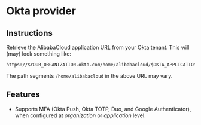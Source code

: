 # Okta provider

## Instructions

Retrieve the AlibabaCloud application URL from your Okta tenant. This will (may) look something like:

```
https://$YOUR_ORGANIZATION.okta.com/home/alibabacloud/$OKTA_APPLICATION_ID/$OKTA_OTHER_ID
```

The path segments `/home/alibabacloud` in the above URL may vary.

## Features

* Supports MFA (Okta Push, Okta TOTP, Duo, and Google Authenticator), when configured at *organization* or *application* level.